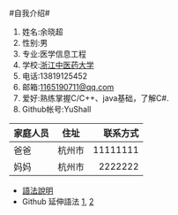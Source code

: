 #自我介绍#

1. 姓名:余晓超
2. 性别:男
3. 专业:医学信息工程
4. 学校:[浙江中医药大学](http://www.zcmu.edu.cn/)
5. 电话:13819125452
6. 邮箱:1165190711@qq.com
7. 爱好:熟练掌握C/C++、java基础，了解C#.
8. Github帐号:YuShall

| 家庭人员   | 住址    | 联系方式 |
| -----------|:-------:| --------:|
| 爸爸       | 杭州市  |  11111111 |
| 妈妈       | 杭州市  |  2222222 |


* [語法說明](http://markdown.tw/)
* Github 延伸語法 
	[1](https://help.github.com/articles/github-flavored-markdown/),
	[2](https://guides.github.com/features/mastering-markdown/)
